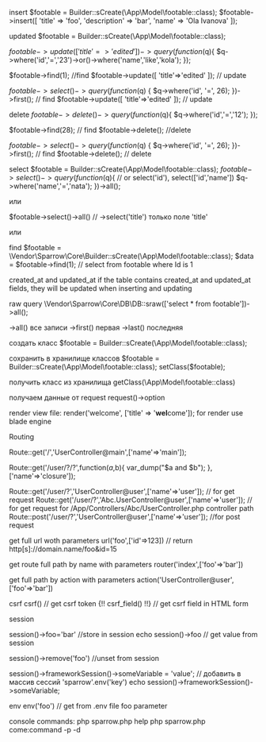 insert
$footable = Builder::sCreate(\App\Model\footable::class);
$footable->insert([
    'title' => 'foo',
    'description' => 'bar',
    'name' => 'Ola Ivanova'
]);

updated
$footable = Builder::sCreate(\App\Model\footable::class);

$footable->update([
    'title'=>'edited'
])->query(function($q){
    $q->where('id','=','23')->or()->where('name','like','kola');
});

$footable->find(1);         //find
$footable->update([
    'title'=>'edited'
]);                         // update

$footable->select()->query(function ($q) {
        $q->where('id', '=', 26);
    })->first();                               // find
$footable->update([
    'title'=>'edited'
]);                                            // update

delete
$footable->delete()->query(function($q){
    $q->where('id','=','12');
});

$footable->find(28);    // find
$footable->delete();    //delete

$footable->select()->query(function ($q) {
        $q->where('id', '=', 26);
    })->first();                             // find
$footable->delete();                         // delete


select
$footable = Builder::sCreate(\App\Model\footable::class);
    $footable->select()->query(function($q){    // or select('id'), select(['id','name'])
        $q->where('name','=','nata');
    })->all();

или 

$footable->select()->all()  // ->select('title') только поле 'title'

или

find
$footable = \Vendor\Sparrow\Core\Builder::sCreate(\App\Model\footable::class);
$data = $footable->find(1);    // select from footable where Id is 1


created_at and updated_at
if the table contains created_at and updated_at fields, they will be updated when inserting and updating


raw query
\Vendor\Sparrow\Core\DB\DB::sraw(['select * from footable'])->all();

->all()     все записи
->first()   первая
->last()    последняя
 

создать класс
$footable = Builder::sCreate(\App\Model\footable::class);

сохранить в хранилище классов
$footable = Builder::sCreate(\App\Model\footable::class);
setClass($footable);

получить класс из хранилища
getClass(\App\Model\footable::class)


получаем данные от request
request()->option


render view file:
 render('welcome', ['title' => '<b>wel</b>come']);
 for render use blade engine


Routing

Route::get('/','UserController@main',['name'=>'main']);

Route::get('/user/?/?',function($a,$b){
    var_dump("$a and $b");
},['name'=>'closure']);

Route::get('/user/?','UserController@user',['name'=>'user']);   // for get request
Route::get('/user/?','Abc.UserController@user',['name'=>'user']);   // for get request for /App/Controllers/Abc/UserController.php controller path
Route::post('/user/?','UserController@user',['name'=>'user']);  //for post request

get full url woth parameters
url('foo',['id'=>123]) // return http[s]://domain.name/foo&id=15

get route full path by name with parameters
router('index',['foo'=>'bar'])

get full path by action with parameters
action('UserController@user',['foo'=>'bar'])

csrf
csrf()  // get csrf token
{!! csrf_field() !!}    // get csrf field in HTML form

session

session()->foo='bar'    //store in session
echo session()->foo     // get value from session

session()->remove('foo')    //unset from session

session()->frameworkSession()->someVariable = 'value';  // добавить в массив сессий 'sparrow'.env('key')
echo session()->frameworkSession()->someVariable;


env
env('foo')  // get from .env file foo parameter


console commands:
php sparrow.php help
php sparrow.php come:command -p -d

